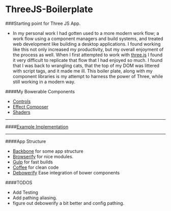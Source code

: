 ThreeJS-Boilerplate
===================

###Starting point for Three JS App.

- In my personal work I had gotten used to a more modern work flow; a work flow using a component managers and build systems, and treated web development like building a desktop applications. I found working like this not only increased my productivity, but my overall enjoyment of the process as well. When I first attempted to work with [three.js](http://threejs.org/) I found it very difficult to replicate that flow that I had enjoyed so much. I found that I was back to wrangling cats, that the top of my DOM was littered with script tags, and it made me ill. This boiler plate, along with my component libraries is my attempt to harness the power of Three, while still working in a modern way.

####My Bowerable Components
- [Controls](https://github.com/caranicas/ThreeJS-Controls)
- [Effect Composer](https://github.com/caranicas/ThreeJS-EffectComposer)
- [Shaders](https://github.com/caranicas/ThreeJS-Shaders)

* * *
####[Example Implementation](https://github.com/caranicas/ThreeJS-Module-Examples)
* * *

####App Structure
- [Backbone](http://backbonejs.org/) for some app structure
- [Browserify](http://browserify.org/) for nice modules.
- [Gulp](http://gulpjs.com/) for fast builds
- [Coffee](http://coffeescript.org/) for clean code
- [Debowerify](https://github.com/eugeneware/debowerify) Ease integration of bower components

####TODOS
- Add Testing
- Add pathing aliasing.
- figure out debowerify a bit better and config pathing.
